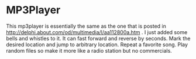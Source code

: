 # MP3Player
This mp3player is essentially the same as the one that is  posted in   http://delphi.about.com/od/multimedia/l/aa112800a.htm . I just added some bells and whistles to it. It can fast forward and reverse by seconds. Mark the desired location and jump to arbitrary location. Repeat a favorite song. Play random files so make it more like a radio station but no commercials.
